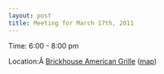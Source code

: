 ```yaml
---
layout: post
title: Meeting for March 17th, 2011
---
```

<div>
<p>Time: 6:00 - 8:00 pm</p>
<p>Location:Â <a href="http://www.brickhouseamericangrille.com/dsmhome.htm" target="_blank">Brickhouse American Grille</a> (<a href="http://maps.google.com/maps?client=safari&amp;q=1301+Northwest+114th+Street,+clive,+ia&amp;oe=UTF-8&amp;ie=UTF8&amp;hq=&amp;hnear=1301+NW+114th+St,+Clive,+Polk,+Iowa+50325&amp;gl=us&amp;ei=vPn3S6-cDJv2MOjk7K8F&amp;ved=0CBcQ8gEwAA&amp;t=h&amp;z=16" target="_blank">map</a>)</p>
</div>
